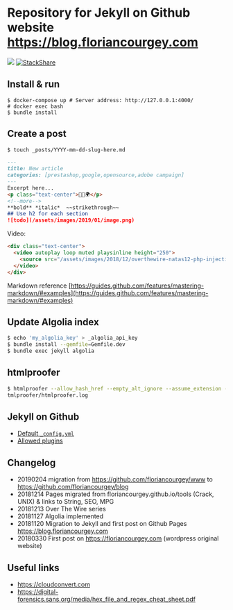# Repository for Jekyll on Github website https://blog.floriancourgey.com

[![](https://travis-ci.com/floriancourgey/blog.svg?branch=master)](https://travis-ci.com/floriancourgey/blog)
[![StackShare](https://img.shields.io/badge/tech-stack-0690fa.svg?style=flat)](https://stackshare.io/floriancourgey/blog)

## Install & run
```console
$ docker-compose up # Server address: http://127.0.0.1:4000/
# docker exec bash
$ bundle install

```

## Create a post
```bash
$ touch _posts/YYYY-mm-dd-slug-here.md
```

```markdown
---
title: New article
categories: [prestashop,google,opensource,adobe campaign]
---
Excerpt here...
<p class="text-center">🐍👑🌍</p>
<!--more-->
**bold** *italic*  ~~strikethrough~~
## Use h2 for each section
![todo](/assets/images/2019/01/image.png)
```

Video:
```html
<div class="text-center">
  <video autoplay loop muted playsinline height="250">
    <source src="/assets/images/2018/12/overthewire-natas12-php-injection.mp4" type="video/mp4" />
  </video>
</div>
```

Markdown reference
[https://guides.github.com/features/mastering-markdown/#examples](https://guides.github.com/features/mastering-markdown/#examples)

## Update Algolia index
```bash
$ echo 'my_algolia_key' > _algolia_api_key
$ bundle install --gemfile=Gemfile.dev
$ bundle exec jekyll algolia
```

## htmlproofer
```bash
$ htmlproofer --allow_hash_href --empty_alt_ignore --assume_extension --disable_external ./_site &> h
tmlproofer/htmlproofer.log
```

## Jekyll on Github
- [Default `_config.yml`](https://help.github.com/articles/configuring-jekyll/)
- [Allowed plugins](https://help.github.com/articles/configuring-jekyll-plugins/)

## Changelog
- 20190204 migration from https://github.com/floriancourgey/www to https://github.com/floriancourgey/blog
- 20181214 Pages migrated from floriancourgey.github.io/tools (Crack, UNIX) & links to String, SEO, MPG
- 20181213 Over The Wire series
- 20181127 Algolia implemented
- 20181120 Migration to Jekyll and first post on Github Pages https://blog.floriancourgey.com
- 20180330 First post on https://floriancourgey.com (wordpress original website)

## Useful links
- https://cloudconvert.com
- https://digital-forensics.sans.org/media/hex_file_and_regex_cheat_sheet.pdf
